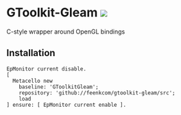 # GToolkit-Gleam ![](https://github.com/feenkcom/gtoolkit-gleam/workflows/Cargo%20Build/badge.svg)
C-style wrapper around OpenGL bindings

## Installation

```smalltalk 
EpMonitor current disable.
[ 
  Metacello new
    baseline: 'GToolkitGleam';
    repository: 'github://feenkcom/gtoolkit-gleam/src';
    load
] ensure: [ EpMonitor current enable ].  
```
